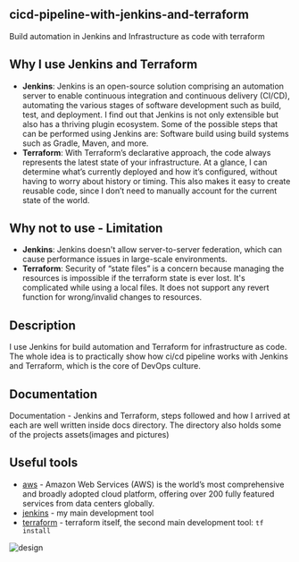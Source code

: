 ## cicd-pipeline-with-jenkins-and-terraform
Build automation in Jenkins and Infrastructure as code with terraform

## Why I use Jenkins and Terraform

- **Jenkins**: Jenkins is an open-source solution comprising an automation server to enable continuous integration and continuous delivery (CI/CD), automating the various stages of software development such as build, test, and deployment.
I find out that Jenkins is not only extensible but also has a thriving plugin ecosystem. Some of the possible steps that can be performed using Jenkins are: Software build using build systems such as Gradle, Maven, and more. 
- **Terraform**: With Terraform’s declarative approach, the code always represents the latest state of your infrastructure. At a glance, I can determine what’s currently deployed and how it’s configured, without having to worry about history or timing. This also makes it easy to create reusable code, since I don’t need to manually account for the current state of the world.

## Why not to use - Limitation
- **Jenkins**: Jenkins doesn't allow server-to-server federation, which can cause performance issues in large-scale environments.
- **Terraform**: Security of “state files” is a concern because managing the resources is impossible if the terraform state is ever lost. It's complicated while using a local files. It does not support any revert function for wrong/invalid changes to resources.

## Description
I use Jenkins for build automation and Terraform for infrastructure as code. The whole idea is to practically show how ci/cd pipeline works with Jenkins and Terraform, which is the core of DevOps culture.

## Documentation
Documentation - Jenkins and Terraform, steps followed and how I arrived at each are well written inside docs directory. The directory also holds some of the projects assets(images and pictures)

## Useful tools
- [aws](https://aws.amazon.com/) - Amazon Web Services (AWS) is the world’s most comprehensive and broadly adopted cloud platform, offering over 200 fully featured services from data centers globally.
- [jenkins](https://www.jenkins.io/) - my main development tool
- [terraform](https://www.terraform.io/) - terraform itself, the second main development tool: `tf install`

![design](docs/assets/designs.svg)